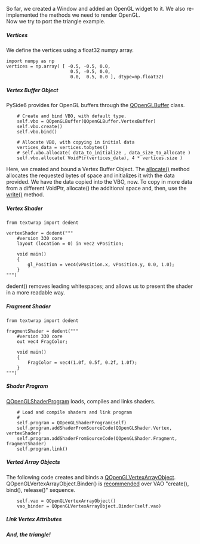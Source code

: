 So far, we created a Window and added an OpenGL widget to it. We also re-implemented the methods we need to render OpenGL. <br>
Now we try to port the triangle example.<br>

##### Vertices
We define the vertices using a float32 numpy array.<br>

    import numpy as np
    vertices = np.array( [ -0.5, -0.5, 0.0,
                            0.5, -0.5, 0.0,
                            0.0,  0.5, 0.0 ], dtype=np.float32) 
                            
##### Vertex Buffer Object
PySide6 provides for OpenGL buffers through the [QOpenGLBuffer](https://doc.qt.io/qtforpython-6/PySide6/QtOpenGL/QOpenGLBuffer.html) class.

        # Create and bind VBO, with default type.
        self.vbo = QOpenGLBuffer(QOpenGLBuffer.VertexBuffer)
        self.vbo.create()
        self.vbo.bind()
        
        # Allocate VBO, with copying in initial data
        vertices_data = vertices.tobytes()
        # self.vbo.allocate( data_to_initialize , data_size_to_allocate )
        self.vbo.allocate( VoidPtr(vertices_data), 4 * vertices.size )

Here, we created and bound a Vertex Buffer Object. The [allocate()](https://doc.qt.io/qtforpython-6/PySide6/QtOpenGL/QOpenGLBuffer.html#PySide6.QtOpenGL.PySide6.QtOpenGL.QOpenGLBuffer.allocate) method allocates the requested bytes of space and initializes it with the data provided. We have the data copied into the VBO, now. To copy in more data from a different VoidPtr, allocate() the additional space and, then,  use the [write()](https://doc.qt.io/qtforpython-6/PySide6/QtOpenGL/QOpenGLBuffer.html#PySide6.QtOpenGL.PySide6.QtOpenGL.QOpenGLBuffer.write) method.

##### Vertex Shader

    from textwrap import dedent

    vertexShader = dedent("""
        #version 330 core
        layout (location = 0) in vec2 vPosition;
        
        void main()
        {
            gl_Position = vec4(vPosition.x, vPosition.y, 0.0, 1.0);
        }
    """)

dedent() removes leading whitespaces; and allows us to present the shader in a more readable way.

##### Fragment Shader
    from textwrap import dedent

    fragmentShader = dedent("""
        #version 330 core
        out vec4 FragColor;
        
        void main()
        {
            FragColor = vec4(1.0f, 0.5f, 0.2f, 1.0f);
        } 
    """)

##### Shader Program
[QOpenGLShaderProgram](https://doc.qt.io/qtforpython-6/PySide6/QtOpenGL/QOpenGLShaderProgram.html?highlight=qopenglshaderprogram) loads, compiles and links shaders.

        # Load and compile shaders and link program
        #
        self.program = QOpenGLShaderProgram(self)
        self.program.addShaderFromSourceCode(QOpenGLShader.Vertex, vertexShader)
        self.program.addShaderFromSourceCode(QOpenGLShader.Fragment, fragmentShader)
        self.program.link()

##### Verted Array Objects
The following code creates and binds a [QOpenGLVertexArrayObject](https://doc.qt.io/qtforpython-6/PySide6/QtOpenGL/QOpenGLVertexArrayObject.html). QOpenGLVertexArrayObject.Binder() is [recommended](https://doc.qt.io/qtforpython-6/PySide6/QtOpenGL/Binder.html) over VAO "create(), bind(), release()" sequence.

        self.vao = QOpenGLVertexArrayObject()
        vao_binder = QOpenGLVertexArrayObject.Binder(self.vao)

##### Link Vertex Attributes

##### And, the triangle!

